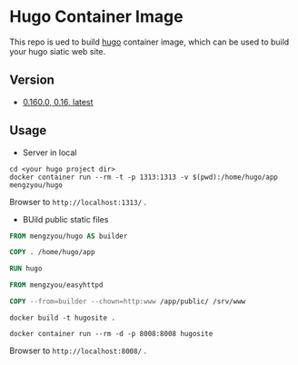 # Hugo Container Image

This repo is ued to build [hugo](https://github.com/gohugoio/hugo) container image, which can be used to build your hugo siatic web site.  

## Version

- [0.160.0, 0.16, latest](https://github.com/gohugoio/hugo/releases/tag/v0.106.0)  

## Usage

- Server in local

```shell
cd <your hugo project dir>
docker container run --rm -t -p 1313:1313 -v $(pwd):/home/hugo/app mengzyou/hugo
```

Browser to `http://localhost:1313/` .  

- BUild public static files  

```Dockerfile
FROM mengzyou/hugo AS builder

COPY . /home/hugo/app

RUN hugo

FROM mengzyou/easyhttpd

COPY --from=builder --chown=http:www /app/public/ /srv/www
```

```shell
docker build -t hugosite .

docker container run --rm -d -p 8008:8008 hugosite
```

Browser to `http://localhost:8008/` .